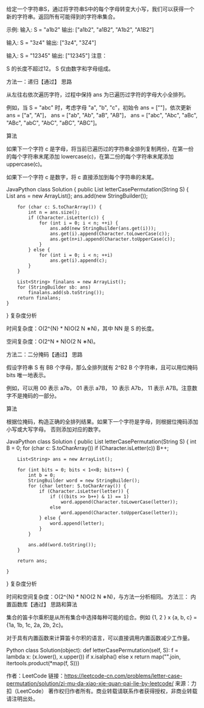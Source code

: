 给定一个字符串S，通过将字符串S中的每个字母转变大小写，我们可以获得一个新的字符串。返回所有可能得到的字符串集合。

示例:
输入: S = "a1b2"
输出: ["a1b2", "a1B2", "A1b2", "A1B2"]

输入: S = "3z4"
输出: ["3z4", "3Z4"]

输入: S = "12345"
输出: ["12345"]
注意：

S 的长度不超过12。
S 仅由数字和字母组成。


方法一：递归【通过】
思路

从左往右依次遍历字符，过程中保持 ans 为已遍历过字符的字母大小全排列。

例如，当 S = "abc" 时，考虑字母 "a", "b", "c"，初始令 ans = [""]，依次更新 ans = ["a", "A"]， ans = ["ab", "Ab", "aB", "AB"]， ans = ["abc", "Abc", "aBc", "ABc", "abC", "AbC", "aBC", "ABC"]。

算法

如果下一个字符 c 是字母，将当前已遍历过的字符串全排列复制两份，在第一份的每个字符串末尾添加 lowercase(c)，在第二份的每个字符串末尾添加 uppercase(c)。

如果下一个字符 c 是数字，将 c 直接添加到每个字符串的末尾。

JavaPython
class Solution {
    public List<String> letterCasePermutation(String S) {
        List<StringBuilder> ans = new ArrayList();
        ans.add(new StringBuilder());

        for (char c: S.toCharArray()) {
            int n = ans.size();
            if (Character.isLetter(c)) {
                for (int i = 0; i < n; ++i) {
                    ans.add(new StringBuilder(ans.get(i)));
                    ans.get(i).append(Character.toLowerCase(c));
                    ans.get(n+i).append(Character.toUpperCase(c));
                }
            } else {
                for (int i = 0; i < n; ++i)
                    ans.get(i).append(c);
            }
        }

        List<String> finalans = new ArrayList();
        for (StringBuilder sb: ans)
            finalans.add(sb.toString());
        return finalans;
    }
}
复杂度分析

时间复杂度：O(2^{N} * N)O(2 
N
 ∗N)，其中 NN 是 S 的长度。

空间复杂度：O(2^N * N)O(2 
N
 ∗N)。

方法二：二分掩码【通过】
思路

假设字符串 S 有 BB 个字母，那么全排列就有 2^B2 
B
  个字符串，且可以用位掩码 bits 唯一地表示。

例如，可以用 00 表示 a7b， 01 表示 a7B， 10 表示 A7b， 11 表示 A7B。注意数字不是掩码的一部分。

算法

根据位掩码，构造正确的全排列结果。如果下一个字符是字母，则根据位掩码添加小写或大写字母。 否则添加对应的数字。

JavaPython
class Solution {
    public List<String> letterCasePermutation(String S) {
        int B = 0;
        for (char c: S.toCharArray())
            if (Character.isLetter(c))
                B++;

        List<String> ans = new ArrayList();

        for (int bits = 0; bits < 1<<B; bits++) {
            int b = 0;
            StringBuilder word = new StringBuilder();
            for (char letter: S.toCharArray()) {
                if (Character.isLetter(letter)) {
                    if (((bits >> b++) & 1) == 1)
                        word.append(Character.toLowerCase(letter));
                    else
                        word.append(Character.toUpperCase(letter));
                } else {
                    word.append(letter);
                }
            }

            ans.add(word.toString());
        }

        return ans;

    }
}
复杂度分析

时间和空间复杂度：O(2^{N} * N)O(2 
N
 ∗N)，与方法一分析相同。
方法三： 内置函数库【通过】
思路和算法

集合的笛卡尔乘积是从所有集合中选择每种可能的组合。例如 {1, 2 } x {a, b, c} = {1a, 1b, 1c, 2a, 2b, 2c}。

对于具有内置函数来计算笛卡尔积的语言，可以直接调用内置函数减少工作量。

Python
class Solution(object):
    def letterCasePermutation(self, S):
        f = lambda x: (x.lower(), x.upper()) if x.isalpha() else x
        return map("".join, itertools.product(*map(f, S)))

作者：LeetCode
链接：https://leetcode-cn.com/problems/letter-case-permutation/solution/zi-mu-da-xiao-xie-quan-pai-lie-by-leetcode/
来源：力扣（LeetCode）
著作权归作者所有。商业转载请联系作者获得授权，非商业转载请注明出处。